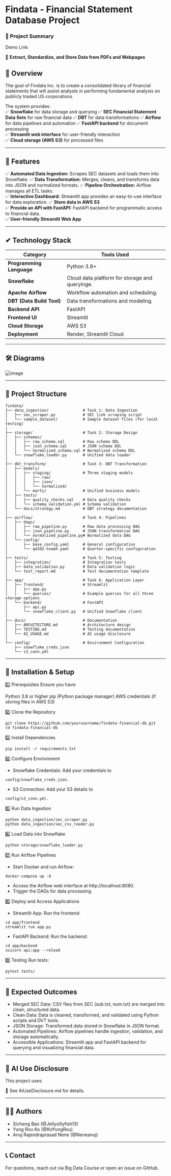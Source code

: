 # Findata - Financial Statement Database Project 
### **📄 Project Summary**  
Demo Link: 

🚀 **Extract, Standardize, and Store Data from PDFs and Webpages**  

## **📌 Overview**
The goal of Findata Inc. is to create a consolidated library of financial statements that will assist analysts in performing fundamental analysis on publicly traded US corporations.  

The system provides:  
✅ **Snowflake** for data storage and querying
✅ **SEC Financial Statement Data Sets** for raw financial data
✅ **DBT** for data transformations
✅ **Airflow** for data pipelines and automation
✅ **FastAPI backend** for document processing  
✅ **Streamlit web interface** for user-friendly interaction  
✅ **Cloud storage (AWS S3)** for processed files  

---

## **🔑 Features**
✅ **Automated Data Ingestion:** Scrapes SEC datasets and loads them into Snowflake. 
✅ **Data Transformation:** Merges, cleans, and transforms data into JSON and normalized formats.
✅ **Pipeline Orchestration:** Airflow manages all ETL tasks.  
✅ **Interactive Dashboard:** Streamlit app provides an easy-to-use interface for data exploration. 
✅ **Store data in AWS S3**  
✅ **Provide an API with FastAPI:** FastAPI backend for programmatic access to financial data.  
✅ **User-friendly Streamlit Web App**   

---

## **✔ Technology Stack**

| **Category**       | **Tools Used** |
|------------------|--------------|
| **Programming Language** | Python 3.8+ |
| **Snowflake** | Cloud data platform for storage and queryinge. |
| **Apache Airflow** | Workflow automation and scheduling. |
| **DBT (Data Build Tool)** | Data transformations and modeling. |
| **Backend API** | FastAPI |
| **Frontend UI** | Streamlit |
| **Cloud Storage** | AWS S3 |
| **Deployment** | Render, Streamlit Cloud |

---

## **🛠️ Diagrams**

![image](./docs/data_extraction_architecture.png)


---

## **📂 Project Structure**
```plaintext
findata/
├── data_ingestion/               # Task 1: Data Ingestion
│   ├── sec_scraper.py            # SEC link scraping script
│   └── sample_dataset/           # Sample dataset files (for local testing)
│
├── storage/                      # Task 2: Storage Design
│   ├── schemas/
│   │   ├── raw_schema.sql        # Raw schema DDL
│   │   ├── json_schema.sql       # JSON schema DDL
│   │   └── normalized_schema.sql # Normalized schema DDL
│   └── snowflake_loader.py       # Unified data loader
│
├── dbt_transform/                # Task 3: DBT Transformation
│   ├── models/
│   │   ├── staging/              # Three staging models
│   │   │   ├── raw/
│   │   │   ├── json/ 
│   │   │   └── normalized/
│   │   └── marts/                # Unified business models
│   ├── tests/
│   │   ├── quality_checks.sql    # Data quality checks
│   │   └── schema_validation.yml # Schema validation
│   └── docs/strategy.md          # DBT strategy documentation
│
├── airflow/                      # Task 4: Pipelines
│   ├── dags/
│   │   ├── raw_pipeline.py       # Raw data processing DAG
│   │   ├── json_pipeline.py      # JSON transformation DAG
│   │   └── normalized_pipeline.py# Normalized data DAG
│   └── config/
│       ├── base_config.yaml      # General configuration
│       └── q4202-teamX.yaml      # Quarter-specific configuration
│
├── tests/                        # Task 5: Testing
│   ├── integration/              # Integration tests
│   ├── data_validation.py        # Data validation logic
│   └── test_report.md            # Test documentation template
│
├── app/                          # Task 6: Application Layer
│   ├── frontend/                 # Streamlit
│   │   ├── app.py
│   │   └── queries/              # Example queries for all three storage options
│   └── backend/                  # FastAPI
│       ├── api.py
│       └── snowflake_client.py   # Unified Snowflake client
│
├── docs/                         # Documentation
│   ├── ARCHITECTURE.md           # Architecture design
│   ├── TESTING.md                # Testing documentation
│   └── AI_USAGE.md               # AI usage disclosure
│
└── config/                       # Environment Configuration
    ├── snowflake_creds.json
    └── s3_conn.yml

```

---

## **🚀 Installation & Setup**
1️⃣ Prerequisites
Ensure you have:

Python 3.8 or higher
pip (Python package manager)
AWS credentials (if storing files in AWS S3)

2️⃣ Clone the Repository
```
git clone https://github.com/yourusername/findata-financial-db.git
cd findata-financial-db
```

3️⃣ Install Dependencies
```
pip install -r requirements.txt
```

4️⃣ Configure Environment
* Snowflake Credentials: Add your credentials to 
```
config/snowflake_creds.json.
```
* S3 Connection: Add your S3 details to 
```
config/s3_conn.yml.
```

5️⃣ Run Data Ingestion
```
python data_ingestion/sec_scraper.py
python data_ingestion/sec_csv_reader.py
```

6️⃣ Load Data into Snowflake
```
python storage/snowflake_loader.py
```

7️⃣ Run Airflow Pipelines

* Start Docker and run Airflow:
```
docker-compose up -d
```
* Access the Airflow web interface at http://localhost:8080.
* Trigger the DAGs for data processing.

8️⃣ Deploy and Access Applications
* Streamlit App: Run the frontend:
```
cd app/frontend
streamlit run app.py
```
* FastAPI Backend: Run the backend:
```
cd app/backend
uvicorn api:app --reload
```

9️⃣ Testing
Run tests:
```
pytest tests/
```

---

## **📌 Expected Outcomes**

* Merged SEC Data: CSV files from SEC (sub.txt, num.txt) are merged into clean, structured data.
* Clean Data: Data is cleaned, transformed, and validated using Python scripts and DVT tools.
* JSON Storage: Transformed data stored in Snowflake in JSON format.
* Automated Pipelines: Airflow pipelines handle ingestion, validation, and storage automatically.
* Accessible Applications: Streamlit app and FastAPI backend for querying and visualizing financial data.

---

## **📌 AI Use Disclosure**
This project uses:

📄 See AiUseDisclosure.md for details.

---

## **👨‍💻 Authors**
* Sicheng Bao (@Jellysillyfish13)
* Yung Rou Ko (@KoYungRou)
* Anuj Rajendraprasad Nene (@Neneanuj)

---

## **📞 Contact**
For questions, reach out via Big Data Course or open an issue on GitHub.
